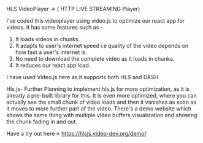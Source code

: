 HLS VideoPlayer ->
( HTTP LIVE STREAMING Player) 

I've coded this videoplayer using video.js to optimize our react app for videos. 
It has some features such as - 

1) It loads videos in chunks.
2) It adapts to user's internet speed i.e quality of the video depends on how fast a user's internet is.
3) No need to download the complete video as it loads in chunks.
4) It reduces our react app load.

I have used Video.js here as it supports both HLS and DASH. 


Hls.js- 
Further Planning to implement hls.js for more optimization, as it is already a pre-built library for this. 
It is even more optimized, where you can actually see the small chunk of video loads and then it vanishes as soon as it moves to more further part of the video. 
There's a demo website which shows the same thing with multiple video buffers visualization and showing the chunk fading in and out. 

Have a try out here-> https://hlsjs.video-dev.org/demo/

